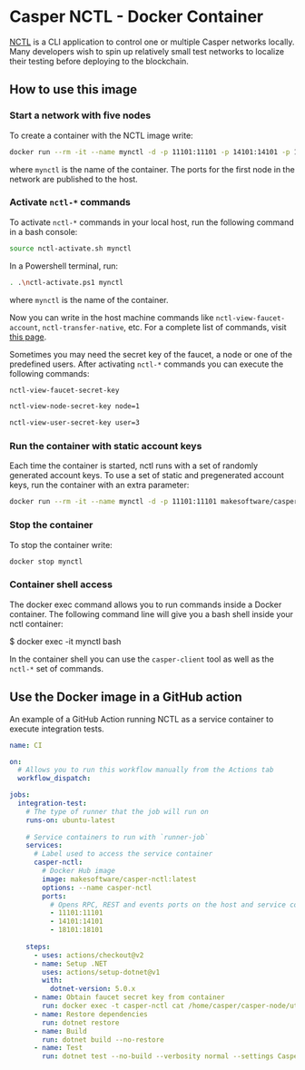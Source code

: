 # Casper NCTL - Docker Container

[NCTL](https://github.com/casper-network/casper-node/tree/release-1.4.3/utils/nctl) is a CLI application to control one or multiple Casper networks locally. Many developers wish to spin up relatively small test networks to localize their testing before deploying to the blockchain.

## How to use this image

### Start a network with five nodes

To create a container with the NCTL image write:

```bash
docker run --rm -it --name mynctl -d -p 11101:11101 -p 14101:14101 -p 18101:18101 makesoftware/casper-nctl
```

where `mynctl` is the name of the container. The ports for the first node in the network are published to the host.

### Activate `nctl-*` commands

To activate `nctl-*` commands in your local host, run the following command in a bash console:

```bash
source nctl-activate.sh mynctl
```

In a Powershell terminal, run:

```bash
. .\nctl-activate.ps1 mynctl
```

where `mynctl` is the name of the container.

Now you can write in the host machine commands like `nctl-view-faucet-account`, `nctl-transfer-native`, etc. For a complete list of commands, visit [this page](https://github.com/casper-network/casper-node/blob/release-1.4.3/utils/nctl/docs/commands.md).

Sometimes you may need the secret key of the faucet, a node or one of the predefined users. After activating `nctl-*` commands you can execute the following commands:

```bash
nctl-view-faucet-secret-key
```

```bash
nctl-view-node-secret-key node=1
```

```bash
nctl-view-user-secret-key user=3
```

### Run the container with static account keys

Each time the container is started, nctl runs with a set of randomly generated account keys. To use a set of static and pregenerated account keys, run the container with an extra parameter:

```bash
docker run --rm -it --name mynctl -d -p 11101:11101 makesoftware/casper-nctl /bin/bash -c "/home/casper/restart-static-accounts.sh"
```

### Stop the container

To stop the container write:

```bash
docker stop mynctl
```

### Container shell access

The docker exec command allows you to run commands inside a Docker container. The following command line will give you a bash shell inside your nctl container:

$ docker exec -it mynctl bash

In the container shell you can use the `casper-client` tool as well as the `nctl-*` set of commands.


## Use the Docker image in a GitHub action

An example of a GitHub Action running NCTL as a service container to execute integration tests.

```yaml
name: CI

on:
  # Allows you to run this workflow manually from the Actions tab
  workflow_dispatch:

jobs:
  integration-test:
    # The type of runner that the job will run on
    runs-on: ubuntu-latest
    
    # Service containers to run with `runner-job`
    services:
      # Label used to access the service container
      casper-nctl:
        # Docker Hub image
        image: makesoftware/casper-nctl:latest
        options: --name casper-nctl
        ports:
          # Opens RPC, REST and events ports on the host and service container
          - 11101:11101
          - 14101:14101
          - 18101:18101
          
    steps:
      - uses: actions/checkout@v2
      - name: Setup .NET
        uses: actions/setup-dotnet@v1
        with:
          dotnet-version: 5.0.x
      - name: Obtain faucet secret key from container
        run: docker exec -t casper-nctl cat /home/casper/casper-node/utils/nctl/assets/net-1/faucet/secret_key.pem > Casper.Network.SDK.Test/TestData/faucetact.pem
      - name: Restore dependencies
        run: dotnet restore
      - name: Build
        run: dotnet build --no-restore
      - name: Test
        run: dotnet test --no-build --verbosity normal --settings Casper.Network.SDK.Test/test.runsettings --filter="TestCategory=NCTL" 
```

